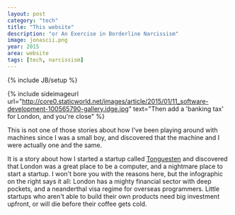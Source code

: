 ```yaml
---
layout: post
category: "tech"
title: "This website"
description: "or An Exercise in Borderline Narcissism"
image: jonascii.png
year: 2015
area: website 
tags: [tech, narcissism]
---
```

{% include JB/setup %}
<br>

{% include sideimageurl url="http://core0.staticworld.net/images/article/2015/01/11_software-development-100565790-gallery.idge.jpg" text="Then add a 'banking tax' for London, and you're close" %}

This is not one of those stories about how I've been playing around with machines since I was a small boy, and discovered that the machine and I were actually one and the same.

It is a story about how I started a startup called <a href="http://www.tonguesten.com">Tonguesten</a> and discovered that London was a great place to be a computer, and a nightmare place to start a startup. I won't bore you with the reasons here, but the infographic on the right says it all: London has a mighty financial sector with deep pockets, and a neanderthal visa regime for overseas programmers. Little startups who aren't able to build their own products need big investment upfront, or will die before their coffee gets cold.